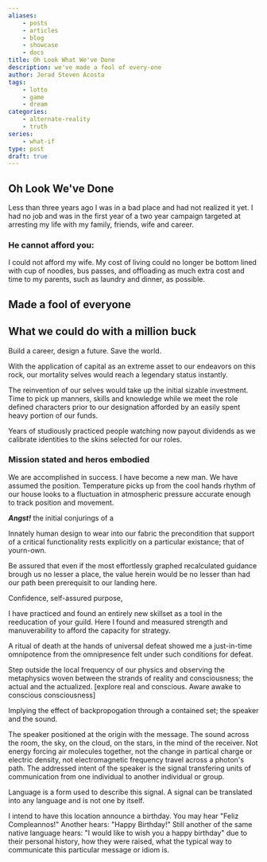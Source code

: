 ```yaml
---
aliases:
    - posts
    - articles
    - blog
    - showcase
    - docs
title: Oh Look What We've Done
description: we've made a fool of every-one
author: Jerad Steven Acosta
tags:
    - lotto
    - game
    - dream
categories:
    - alternate-reality
    - truth
series:
    - what-if
type: post
draft: true
---
```




## Oh Look We've Done  

Less than three years ago I was in a bad place and had not realized it yet. I had no job and was in the first year of a two year campaign targeted at arresting my life with my family, friends, wife and career. <br>

### He cannot afford you:  

I could not afford my wife. My cost of living could no longer be bottom lined with cup of noodles, bus passes, and offloading as much extra cost and time to my parents, such as laundry and dinner, as possible. <br>

## Made a fool of everyone  



## What we could do with a million buck  

Build a career, design a future. Save the world. <br>

With the application of capital as an extreme asset to our endeavors on this rock, our mortality selves would reach a legendary status instantly. <br>

The reinvention of our selves would take up the initial sizable investment. Time to pick up manners, skills and knowledge while we meet the role defined characters prior to our designation afforded by an easily spent heavy portion of our funds. <br>

Years of studiously practiced people watching now payout dividends as we calibrate identities to the skins selected for our roles. <br>

### Mission stated and heros embodied   

We are accomplished in success. I have become a new man. We have assumed the position. Temperature picks up from the cool hands rhythm of our house looks to a fluctuation in atmospheric pressure accurate enough to track position and movement. <br>

**_Angst!_** the initial conjurings of a 

Innately human design to wear into our fabric the precondition that support of a critical functionality rests explicitly on a particular existance; that of yourn-own.

Be assured that even if the most effortlessly graphed recalculated guidance brough us no lesser a place, the value herein would be no lesser than had our path been prerequisit to our landing here. <br>

Confidence, self-assured purpose, 

I have practiced and found an entirely new skillset as a tool in the reeducation of your guild. Here I found and measured strength and manuverability to afford the capacity for strategy. <br>

A ritual of death at the hands of universal defeat showed me a just-in-time omnipotence from the omnipresence felt under such conditions for defeat. <br>

Step outside the local frequency of our physics and observing the metaphysics woven between the strands of reality and consciousness; the actual and the actualized.
[explore real and conscious. Aware awake to conscious consciousness]

Implying the effect of backpropogation through a contained set; the speaker and the sound. <br>

The speaker positioned at the origin with the message. The sound across the room, the sky, on the cloud, on the stars, in the mind of the receiver. Not energy forcing air molecules together, not the change in partical charge or electric density, not electromagnetic frequency travel across a photon's path. The addressed intent of the speaker is the signal transfering units of communication from one individual to another individual or group. <br>

Language is a form used to describe this signal. A signal can be translated into any language and is not one by itself. <br>

I intend to have this location announce a birthday. 
You may hear "Feliz Compleannos!"
Another hears: "Happy Birthday!"
Still another of the same native language hears: "I would like to wish you a happy birthday" due to their personal history, how they were raised, what the typical way to communicate this particular message or idiom is.
